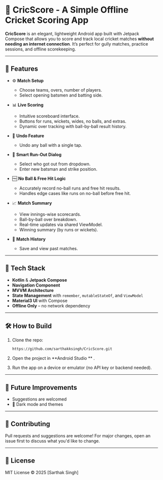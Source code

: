 
# 🏏 CricScore - A Simple Offline Cricket Scoring App

**CricScore** is an elegant, lightweight Android app built with Jetpack Compose that allows you to score and track local cricket matches **without needing an internet connection**. It’s perfect for gully matches, practice sessions, and offline scorekeeping.

---

## 🚀 Features

- ⚙️ **Match Setup**
  - Choose teams, overs, number of players.
  - Select opening batsmen and batting side.
  
- 📊 **Live Scoring**
  - Intuitive scoreboard interface.
  - Buttons for runs, wickets, wides, no balls, and extras.
  - Dynamic over tracking with ball-by-ball result history.

- 🔄 **Undo Feature**
  - Undo any ball with a single tap.

- 🧠 **Smart Run-Out Dialog**
  - Select who got out from dropdown.
  - Enter new batsman and strike position.

- 🆓 **No Ball & Free Hit Logic**
  - Accurately record no-ball runs and free hit results.
  - Handles edge cases like runs on no-ball before free hit.

- 📈 **Match Summary**
  - View innings-wise scorecards.
  - Ball-by-ball over breakdown.
  - Real-time updates via shared ViewModel.
  - Winning summary (by runs or wickets).

- 💾 **Match History** 
  - Save and view past matches.

---

## 🧱 Tech Stack

- **Kotlin** & **Jetpack Compose**
- **Navigation Component**
- **MVVM Architecture**
- **State Management** with `remember`, `mutableStateOf`, and `ViewModel`
- **Material3 UI** with Compose
- **Offline Only** – no network dependency

---



## 🛠️ How to Build

1. Clone the repo:
   ```bash
   https://github.com/sarthakksingh/CricScore.git
   ```

2. Open the project in **Android Studio ** .

3. Run the app on a device or emulator (no API key or backend needed).

---

## 🧠 Future Improvements
- Suggestions are welcomed
- 🎨 Dark mode and themes

---

## 🤝 Contributing

Pull requests and suggestions are welcome! For major changes, open an issue first to discuss what you'd like to change.

---

## 📄 License

MIT License © 2025 [Sarthak Singh]
